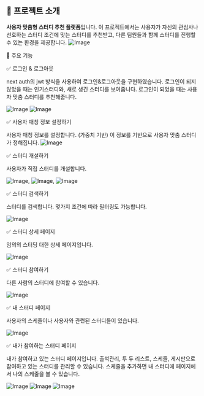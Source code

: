 ## 📝 프로젝트 소개
**사용자 맞춤형 스터디 추천 플랫폼**입니다. 이 프로젝트에서는 사용자가 자신의 관심사나 선호하는 스터디 조건에 맞는 스터디를 추천받고, 다른 팀원들과 함께 스터디를 진행할 수 있는 환경을 제공합니다.
![Image](https://github.com/user-attachments/assets/5c75d11e-0346-49a4-84e4-d213733f0de5)


📝 주요 기능

✅ 로그인 & 로그아웃

next auth의 jwt 방식을 사용하여 로그인&로그아웃을 구현하였습니다. 
로그인이 되지 않았을 때는 인기스터디와, 새로 생긴 스터디를 보여줍니다. 
로그인이 되었을 때는 사용자 맞춤 스터디를 추천해줍니다.

![Image](https://github.com/user-attachments/assets/e8e9ef2d-0784-482d-b685-86e75dce4dce)
![Image](https://github.com/user-attachments/assets/736e94b8-4b24-4e27-844b-1ec0cb0890a1)


✅ 사용자 매칭 정보 설정하기 

사용자 매칭 정보를 설정합니다. (가중치 기반)
이 정보를 기반으로 사용자 맞춤 스터디가 정해집니다. 
![Image](https://github.com/user-attachments/assets/99267e29-6b5b-4b3e-b453-dfcd72a41783)


✅ 스터디 개설하기 

사용자가 직접 스터디를 개설합니다. 

![Image](https://github.com/user-attachments/assets/42398744-6ee4-4f05-9c62-b479d3f77042),
![Image](https://github.com/user-attachments/assets/5252afcb-e54b-462e-bc27-191ed4ba0253),
![Image](https://github.com/user-attachments/assets/34261fb0-c944-4a5f-8887-954b7f371fd3)



✅ 스터디 검색하기

스터디를 검색합니다. 몇가지 조건에 따라 필터링도 가능합니다. 

![Image](https://github.com/user-attachments/assets/fed21315-faa4-4666-b139-cc2409e8ba1b)


✅ 스터디 상세 페이지

임의의 스터딩 대한 상세 페이지입니다.

![Image](https://github.com/user-attachments/assets/ad711a78-7864-4b55-9fe1-0627c6af0cbd)


✅ 스터디 참여하기

다른 사람의 스터디에 참여할 수 있습니다. 

![Image](https://github.com/user-attachments/assets/91d34456-ae1a-407e-99be-3e3421c7f72b)



✅ 내 스터디 페이지

사용자의 스케줄이나 사용자와 관련된 스터디들이 있습니다.

![Image](https://github.com/user-attachments/assets/e5575f40-8bfd-442b-9180-f58d57225540)



✅ 내가 참여하는 스터디 페이지

내가 참여하고 있는 스터디 페이지입니다. 
출석관리, 투 두 리스트, 스케줄, 게시판으로 참여하고 있는 스터디를 관리할 수 있습니다. 
스케줄을 추가하면 내 스터디에 페이지에서 나의 스케줄을 볼 수 있습니다. 

![Image](https://github.com/user-attachments/assets/178b4b6a-9f60-4f93-8ed6-474e5468aca2)
![Image](https://github.com/user-attachments/assets/6359874d-ccc3-4c4c-950c-76a7dc558259)
![Image](https://github.com/user-attachments/assets/14125ff2-83d4-4dfd-912b-76996a229028)









